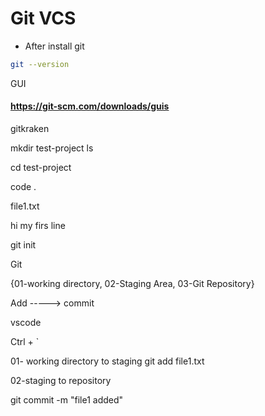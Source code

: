 # Git VCS

* After install git

```bash
git --version
```


GUI


#### https://git-scm.com/downloads/guis


gitkraken

mkdir test-project
ls

cd test-project

code .


file1.txt

hi my firs line


git init


Git

{01-working directory, 02-Staging Area, 03-Git Repository}


Add -----> commit


vscode


Ctrl + `

01- working directory to staging 
git add file1.txt

02-staging to repository

git commit -m "file1 added"
































  
